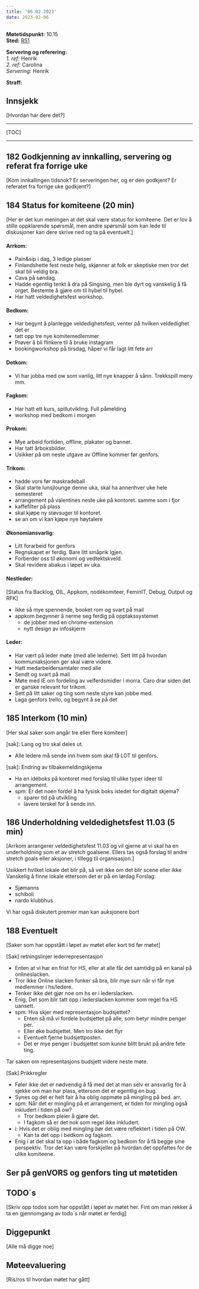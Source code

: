 ```yaml
---
title: '06.02.2023'
date: 2023-02-06
---
```


**Møtetidspunkt:** 10.15  
**Sted:** [R51](https://link.mazemap.com/YvxACck6)

**Servering og referering:**  
*1. ref*: Henrik   
*2. ref*: Carolina  
*Servering*: Henrik 


**Straff:**   


## Innsjekk
[Hvordan har dere det?]

- - -

[TOC]

- - -

## 182 Godkjenning av innkalling, servering og referat fra forrige uke
[Kom innkallingen tidsnok? Er serveringen her, og er den godkjent? Er referatet fra forrige uke godkjent?]  




## 184 Status for komiteene (20 min)
[Her er det kun meningen at det skal være status for komiteene. Det er lov å stille oppklarende spørsmål, men andre spørsmål som kan lede til diskusjoner kan dere skrive ned og ta på eventuelt.]


#### Arrkom: 
- Pain&sip i dag, 3 ledige plasser
- Finlandshette fest neste helg, skjønner at folk er skeptiske men tror det skal bli veldig bra.
- Cava på søndag.
- Hadde egentlig tenkt å dra på Singsing, men ble dyrt og vanskelig å få orget. Bestemte å gjøre om til hybel til hybel.
- Har hatt veldedighetsfest workshop.

#### Bedkom:  
- Har begynt å planlegge veldedighetsfest, venter på hvilken veldedighet det er
- tatt opp tre nye komitemedlemmer
- Prøver å bli flinkere til å bruke instagram
- bookingworkshop på tirsdag, håper vi får lagt litt fete arr

#### Dotkom:
- Vi har jobba med ow som vanlig, litt nye knapper å sånn. Trekkspill meny mm.



#### Fagkom:  
- Har hatt ett kurs, spillutvikling. Full påmelding
- workshop med bedkom i morgen

#### Prokom:  
- Mye arbeid fortiden, offline, plakater og banner. 
- Har tatt årboksbilder.
- Usikker på om neste utgave av Offline kommer før genfors.


#### Trikom:  
- hadde vors før maskradeball
- Skal starte lunsjlounge denne uka, skal ha annenhver uke hele semesteret
- arrangement på valentines neste uke på kontoret. samme som i fjor
- kaffefilter på plass
- skal kjøpe ny støvsuger til kontoret.
- se an om vi kan kjøpe nye høytalere

#### Økonomiansvarlig:
- Litt forarbeid for genfors
- Regnskapet er ferdig. Bare litt småprik igjen.
- Forberder oss til økonomi og vedtektskveld.
- Skal revidere abakus i løpet av uka.


#### Nestleder: 
[Status fra Backlog, OIL, Appkom, nodékomiteer, FeminIT, Debug, Output og RFK]

- ikke så mye spennende, booket rom og svart på mail
- appkom begynner å nerme seg ferdig på opptakssystemet
    - de jobber med en chrome-extension 
    - nytt design av infoskjerm

#### Leder:
- Har vært på leder møte (med alle lederne). Sett litt på hvordan kommuniaksjonen ger skal være videre.
- Hatt medarbeidersamtaler med alle
- Sendt og svart på mail
- Møte med IE om fordeling av velferdsmidler i morra. Caro drar siden det er ganske relevant for trikom. 
- Sett på litt saker og ting som neste styre kan jobbe med.
- Laga genfors trello, og begynt å se på det

## 185 Interkom (10 min)  
[Her skal saker som angår tre eller flere komiteer]  

[sak]: Lang og tro skal deles ut.   
- Alle ledere må sende inn hvem som skal få LOT til genfors.

[sak]: Endring av tilbakemeldingskjema 

- Ha en idéboks på kontoret med forslag til ulike typer ideer til arrangement.
- spm: Er det noen fordel å ha fysisk boks istedet for digitalt skjema?
    - sparer tid på utvikling
    - lavere terskel for å sende inn. 



## 186 Underholdning veldedighetsfest 11.03 (5 min)
[Arrkom arrangerer veldedighetsfest 11.03 og vil gjerne at vi skal ha en underholdning som et av stretch goalsene. Ellers tas også forslag til andre stretch goals eller aksjoner, i tillegg til organisasjon.]


Usikkert hvilket lokale det blir på, så vet ikke om det blir scene eller ikke Vanskelig å finne lokale ettersom det er på en lørdag
Forslag: 
- Sjømanns
- schiboli
- nardo klubbhus


Vi har også diskutert premier man kan auksjonere bort



## 188 Eventuelt
[Saker som har oppstått i løpet av møtet eller kort tid før møtet]

[Sak] retningslinjer lederrepresentasjon

- Enten at vi har en frist for HS, eller at alle får det samtidig på en kanal på onlineslacken. 
- Tror ikke Online slacken funker så bra, blir mye surr når vi får nye medlemmer i hs/ledere. 
- Tenker ikke det gjør noe om hs er i lederslacken.
- Enig, Det som blir tatt opp i lederslacken kommer som regel fra HS uansett. 
- spm: Hva skjer med representasjon budsjettet?
    - Enten så må vi fordele budsjettet på alle, som betyr mindre penger per.
    - Eller øke budsjettet. Men tro ikke det flyr
    - Eventuelt fjerne budsjettposten. 
    - Det er mye penger i budsjettet som kunne blitt brukt på andre fete ting.

Tar saken om representasjons budsjett videre neste møte.

[Sak] Prikkregler  

- Føler ikke det er nødvendig å få med det at man selv er ansvarlig for å sjekke om man har plass, ettersom det er egentlig en bug.
- Synes og det er helt fair å ha oblig oppmøte på mingling på bed. arr. 
- spm: Når det er mingling på et arrangement, er tiden for mingling også inkludert i tiden på ow?
    - Tror bedkom pleier å gjøre det.
    - I fagkom så er det nok som regel ikke inkludert.
- i: Hvis det er oblig med mingling bør det være reflektert i tiden på OW.
    - Kan ta det opp i bedkom og fagkom. 
- Enig i at det skal ta opp i både fagkom og bedkom for å få begge sine perspektiv. Tror det kan være forskjeller på hvordan det oppfattes for de ulike komiteene.


## Ser på genVORS og genfors ting ut møtetiden

## TODO´s
[Skriv opp todos som har oppstått i løpet av møtet her. Fint om man rekker å ta en gjennomgang av todo´s når møtet er ferdig]

## Diggepunkt
[Alle må digge noe] 

## Møteevaluering
[Ris/ros til hvordan møtet har gått]
